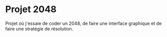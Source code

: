 # Projet 2048

Projet où j'essaie de coder un 2048, de faire une interface graphique et de faire une stratégie de résolution.
